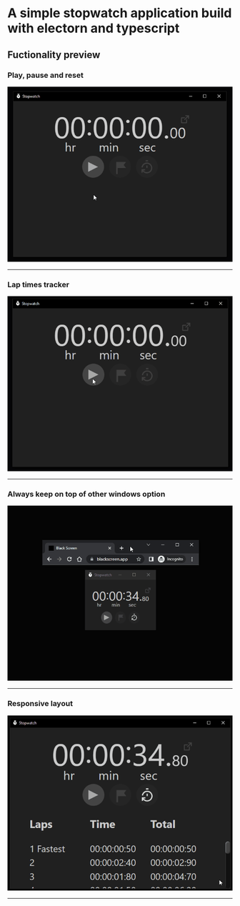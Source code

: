 # A simple stopwatch application build with electorn and typescript
## Fuctionality preview
### Play, pause and reset
![Alt Text](https://raw.githubusercontent.com/StiliyanStoyanov/stopwatch/main/preview/play-pause-reset.gif)

---
### Lap times tracker 
![Alt Text](https://raw.githubusercontent.com/StiliyanStoyanov/stopwatch/main/preview/lap-timers-tracker.gif)

---

### Always keep on top of other windows option
![Alt Text](https://raw.githubusercontent.com/StiliyanStoyanov/stopwatch/main/preview/keep-on-top.gif)

---
### Responsive layout
![Alt Text](https://raw.githubusercontent.com/StiliyanStoyanov/stopwatch/main/preview/responsive-layout.gif)

---

